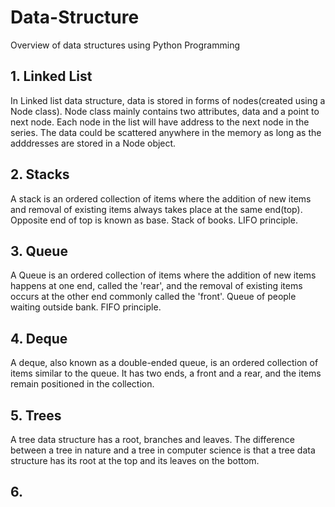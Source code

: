 # Data-Structure
Overview of data structures using Python Programming

## 1. Linked List
In Linked list data structure, data is stored in forms of nodes(created using a Node class). Node class mainly contains two attributes, data and a point to next node. Each node in the list will have address to the next node in the series. The data could be scattered anywhere in the memory as long as the adddresses are stored in a Node object. 

## 2. Stacks
A stack is an ordered collection of items where the addition of new items and removal of existing items always takes place at the same end(top). Opposite end of top is known as base. Stack of books. LIFO principle. 

## 3. Queue
A Queue is an ordered collection of items where the addition of new items happens at one end, called the 'rear', and the removal of existing items occurs at the other end commonly called the 'front'. Queue of people waiting outside bank. FIFO principle. 

## 4. Deque
A deque, also known as a double-ended queue, is an ordered collection of items similar to the queue. It has two ends, a front and a rear, and the items remain positioned in the collection. 

## 5. Trees
A tree data structure has a root, branches and leaves. The difference between a tree in nature and a tree in computer science is that a tree data structure has its root at the top and its leaves on the bottom. 

## 6. 
